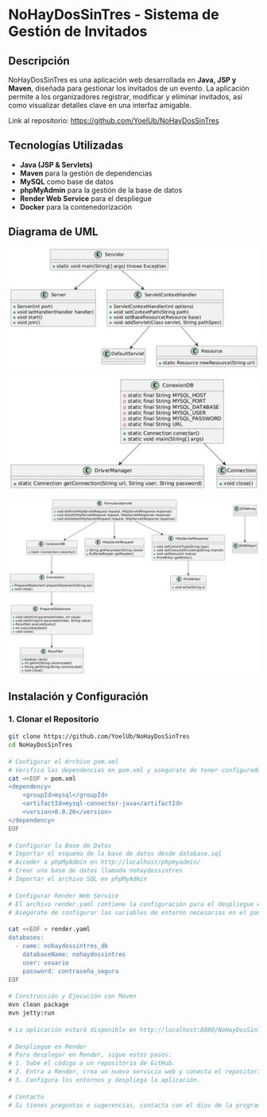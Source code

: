 # NoHayDosSinTres - Sistema de Gestión de Invitados

## Descripción
NoHayDosSinTres es una aplicación web desarrollada en **Java, JSP y Maven**, diseñada para gestionar los invitados de un evento. La aplicación permite a los organizadores registrar, modificar y eliminar invitados, así como visualizar detalles clave en una interfaz amigable.

Link al repositorio: https://github.com/YoelUb/NoHayDosSinTres

## Tecnologías Utilizadas
- **Java (JSP & Servlets)**
- **Maven** para la gestión de dependencias
- **MySQL** como base de datos
- **phpMyAdmin** para la gestión de la base de datos
- **Render Web Service** para el despliegue
- **Docker** para la contenedorización

## Diagrama de UML


![Diagrama Servidor](docs/Arquitectura-UML/Servidor.png)


![Diagrama ConexionDB](docs/Arquitectura-UML/ConexionDB.png)


![Diagrama FormularioServlet](docs/Arquitectura-UML/FormularioServerlet.png)


## Instalación y Configuración

### 1. Clonar el Repositorio
```sh
git clone https://github.com/YoelUb/NoHayDosSinTres
cd NoHayDosSinTres

# Configurar el Archivo pom.xml
# Verifica las dependencias en pom.xml y asegúrate de tener configurado el conector de MySQL:
cat <<EOF > pom.xml
<dependency>
    <groupId>mysql</groupId>
    <artifactId>mysql-connector-java</artifactId>
    <version>8.0.26</version>
</dependency>
EOF

# Configurar la Base de Datos
# Importar el esquema de la base de datos desde database.sql
# Acceder a phpMyAdmin en http://localhost/phpmyadmin/
# Crear una base de datos llamada nohaydossintres
# Importar el archivo SQL en phpMyAdmin

# Configurar Render Web Service
# El archivo render.yaml contiene la configuración para el despliegue en Render.
# Asegúrate de configurar las variables de entorno necesarias en el panel de Render.

cat <<EOF > render.yaml
databases:
  - name: nohaydossintres_db
    databaseName: nohaydossintres
    user: usuario
    password: contraseña_segura
EOF

# Construcción y Ejecución con Maven
mvn clean package
mvn jetty:run

# La aplicación estará disponible en http://localhost:8080/NoHayDosSinTres

# Despliegue en Render
# Para desplegar en Render, sigue estos pasos:
# 1. Sube el código a un repositorio de GitHub.
# 2. Entra a Render, crea un nuevo servicio web y conecta el repositorio.
# 3. Configura los entornos y despliega la aplicación.

# Contacto
# Si tienes preguntas o sugerencias, contacta con el dios de la programacion CHATGPT4.
